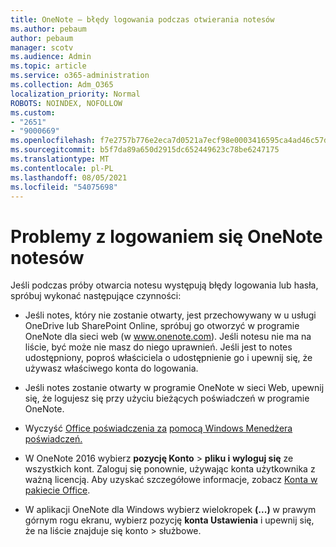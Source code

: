 ```yaml
---
title: OneNote — błędy logowania podczas otwierania notesów
ms.author: pebaum
author: pebaum
manager: scotv
ms.audience: Admin
ms.topic: article
ms.service: o365-administration
ms.collection: Adm_O365
localization_priority: Normal
ROBOTS: NOINDEX, NOFOLLOW
ms.custom:
- "2651"
- "9000669"
ms.openlocfilehash: f7e2757b776e2eca7d0521a7ecf98e0003416595ca4ad46c57d70974acba98ad
ms.sourcegitcommit: b5f7da89a650d2915dc652449623c78be6247175
ms.translationtype: MT
ms.contentlocale: pl-PL
ms.lasthandoff: 08/05/2021
ms.locfileid: "54075698"
---
```

# <a name="issues-signing-in-to-onenote-notebooks"></a>Problemy z logowaniem się OneNote notesów

Jeśli podczas próby otwarcia notesu występują błędy logowania lub hasła, spróbuj wykonać następujące czynności:

- Jeśli notes, który nie zostanie otwarty, jest przechowywany w u usługi OneDrive lub SharePoint Online, spróbuj go otworzyć w programie OneNote dla sieci web (w www.onenote.com). Jeśli notesu nie ma na liście, być może nie masz do niego uprawnień. Jeśli jest to notes udostępniony, poproś właściciela o udostępnienie go i upewnij się, że używasz właściwego konta do logowania.

- Jeśli notes zostanie otwarty w programie OneNote w sieci Web, upewnij się, że logujesz się przy użyciu bieżących poświadczeń w programie OneNote. 

- Wyczyść [Office poświadczenia za](https://docs.microsoft.com/office/troubleshoot/error-messages/another-account-already-signed-in#step-3-clear-cached-credentials-on-the-computer) [pomocą Windows Menedżera poświadczeń.](https://support.microsoft.com/help/4026814/windows-accessing-credential-manager)

- W OneNote 2016 wybierz **pozycję Konto**  >  **pliku i** **wyloguj się** ze wszystkich kont. Zaloguj się ponownie, używając konta użytkownika z ważną licencją. Aby uzyskać szczegółowe informacje, zobacz [Konta w pakiecie Office](https://support.office.com/article/accounts-in-office-628ea040-f265-49de-b986-be09c3ebf8a9).

- W aplikacji OneNote dla Windows wybierz wielokropek **(...)** w prawym górnym rogu ekranu, wybierz pozycję **konta Ustawienia** i upewnij się, że na liście znajduje się konto  >  służbowe.